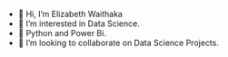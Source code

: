 - 👋 Hi, I’m Elizabeth Waithaka
- 👀 I’m interested in Data Science.
- 🌱 Python and Power Bi.
- 💞️ I’m looking to collaborate on Data Science Projects.




